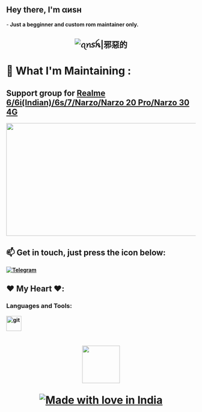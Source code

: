 ## Hey there, I'm αиѕн
⁪-<b> Just a begginner and custom rom maintainer only. 

<h2 align="center"><img src="https://visitor-badge.laobi.icu/badge?page_id=EvilAnsh.EvilAnsh" alt="ꪖ​ꪀ𝘴ꫝ|邪惡的"/></h>  

# 🤔 What I'm Maintaining :
## Support group for **[Realme 6/6i(Indian)/6s/7/Narzo/Narzo 20 Pro/Narzo 30 4G](https://t.me/AnshBuilds)** 
<div align="center">  
  <img src="https://media.giphy.com/media/dWesBcTLavkZuG35MI/giphy.gif" width="600" height="300"/>
</div> 

## 📫 Get in touch, just press the icon below:
[![Telegram](https://img.shields.io/static/v1?label=Telegram&message=chat&color=990bff)](https://t.me/EvilAnsh)

## ❤️ My Heart ❤️:

<h3 align="left">Languages and Tools:</h3> 

<p align="left"> <a href="https://git-scm.com/" target="_blank" rel="noreferrer"> <img src="https://www.vectorlogo.zone/logos/git-scm/git-scm-icon.svg" alt="git" width="40" height="40"/> </a> <a href="https://www.linux.org/" target="_blank" rel="noreferrer">  

<h1 align="center"><img width="100" src="https://media1.giphy.com/media/3o7WIx7urV838kHFzW/giphy.gif"></p>  

![Made with love in India](https://madewithlove.now.sh/in?heart=true&template=for-the-badge)</h1>
